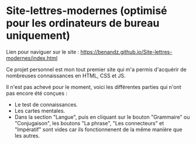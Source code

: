 # Site-lettres-modernes (optimisé pour les ordinateurs de bureau uniquement)

Lien pour naviguer sur le site : https://benandz.github.io/Site-lettres-modernes/index.html

Ce projet personnel est mon tout premier site qui m'a permis d'acquérir de nombreuses connaissances en HTML, CSS et JS. 

Il n'est pas achevé pour le moment, voici les différentes parties qui n'ont pas encore été conçues :
- Le test de connaissances.
- Les cartes mentales.
- Dans la section "Langue", puis en cliquant sur le bouton "Grammaire" ou "Conjugaison", les boutons "La phrase", "Les connecteurs" et "Impératif" sont vides car ils fonctionnenent de la même manière que les autres.
